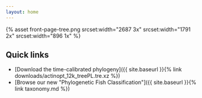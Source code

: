 ```yaml
---
layout: home
---
```


{% asset front-page-tree.png
   srcset:width="2687 3x"
   srcset:width="1791 2x"
   srcset:width="896 1x"
%}

## Quick links

* [Download the time-calibrated phylogeny]({{ site.baseurl }}{% link downloads/actinopt_12k_treePL.tre.xz %})
* [Browse our new "Phylogenetic Fish Classification"]({{ site.baseurl }}{% link taxonomy.md %})
